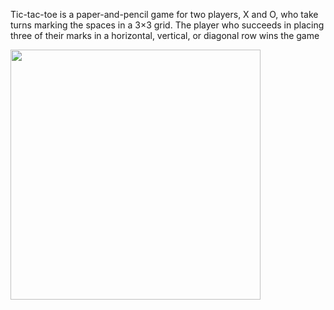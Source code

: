Tic-tac-toe is a paper-and-pencil game for two players, X and O, who take turns marking the spaces in a 3×3 grid. The player who succeeds in placing three of their marks in a horizontal, vertical, or diagonal row wins the game



<img src="https://user-images.githubusercontent.com/76587329/138496263-a82663ed-db62-442a-92a2-49f3561013c9.jpg" height="400">
